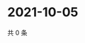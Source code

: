 # 2021-10-05

共 0 条

<!-- BEGIN WEIBO -->
<!-- 最后更新时间 Tue Oct 05 2021 07:11:14 GMT+0800 (China Standard Time) -->

<!-- END WEIBO -->
